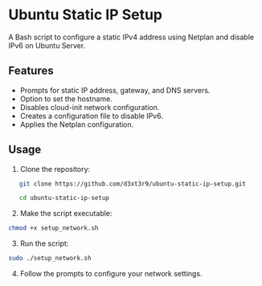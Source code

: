 # Ubuntu Static IP Setup

A Bash script to configure a static IPv4 address using Netplan and disable IPv6 on Ubuntu Server.

## Features

- Prompts for static IP address, gateway, and DNS servers.
- Option to set the hostname.
- Disables cloud-init network configuration.
- Creates a configuration file to disable IPv6.
- Applies the Netplan configuration.

## Usage

1. Clone the repository:

```bash
   git clone https://github.com/d3xt3r9/ubuntu-static-ip-setup.git
```

```bash
   cd ubuntu-static-ip-setup
```

2. Make the script executable:

```bash
chmod +x setup_network.sh
```

3. Run the script:

```bash
sudo ./setup_network.sh
```

4. Follow the prompts to configure your network settings.
